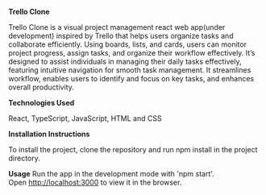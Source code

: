 **Trello Clone**

Trello Clone is a visual project management react web app(under development) inspired by Trello that helps users organize tasks and collaborate efficiently. Using boards, lists, and cards, users can monitor project progress, assign tasks, and organize their workflow effectively. It’s designed to assist individuals in managing their daily tasks effectively, featuring intuitive navigation for smooth task management. It streamlines workflow, enables users to identify and focus on key tasks, and enhances overall productivity.

**Technologies Used**

React, TypeScript, JavaScript, HTML and CSS

**Installation Instructions**

To install the project, clone the repository and run npm install in the project directory.

**Usage**
Run the app in the development mode with 'npm start'.\
Open [http://localhost:3000](http://localhost:3000) to view it in the browser.

